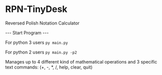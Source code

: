# RPN-TinyDesk
Reversed Polish Notation Calculator

---           Start Program       ---

For python 3 users
``` py main.py ```  

For python 2 users
``` py main.py -p2 ```


Manages up to 4 different kind of mathematical operations and 3 specific text commands:
(+, -, *, /, help, clear, quit)
